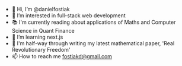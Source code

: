 - 👋 Hi, I’m @danielfostiak
- 👀 I’m interested in full-stack web development
- 📚 I'm currently reading about applications of Maths and Computer Science in Quant Finance
- 🌱 I’m learning next.js
- 📐 I'm half-way through writing my latest mathematical paper, 'Real Revolutionary Freedom'
- 📫 How to reach me fostiakd@gmail.com
  

<!---
danielfostiak/danielfostiak is a ✨ special ✨ repository because its `README.md` (this file) appears on your GitHub profile.
You can click the Preview link to take a look at your changes.
--->
